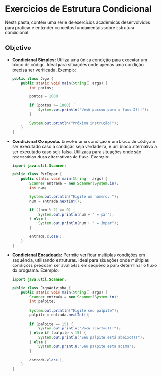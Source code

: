 # Exercícios de Estrutura Condicional

Nesta pasta, contém uma série de exercícios acadêmicos desenvolvidos para praticar e entender conceitos fundamentais sobre estrutura condicional.

## Objetivo

- **Condicional Simples:** Utiliza uma única condição para executar um bloco de código. Ideal para situações onde apenas uma condição precisa ser verificada. Exemplo:

    ```java
    public class Jogo {
        public static void main(String[] args) {
            int pontos;

            pontos = 1000;

            if (pontos >= 1000) {
                System.out.println("Você passou para a fase 2!!!");
            }

            System.out.println("Próxima instrução!");
        }
    }
    ```

- **Condicional Composta:** Envolve uma condição e um bloco de código a ser executado caso a condição seja verdadeira, e um bloco alternativo a ser executado caso seja falsa. Utilizada para situações onde são necessárias duas alternativas de fluxo. Exemplo:

    ```java
    import java.util.Scanner;
    
    public class ParImpar {
        public static void main(String[] args) {
            Scanner entrada = new Scanner(System.in);
            int num;

            System.out.println("Digite um número: ");
            num = entrada.nextInt();

            if ((num % 2) == 0) {
                System.out.println(num + " = par");
            } else {
                System.out.println(num + " = ímpar");
            }

            entrada.close();
        }
    }
    ```

- **Condicional Encadeada:** Permite verificar múltiplas condições em sequência, utilizando estruturas. Ideal para situações onde múltiplas condições precisam ser avaliadas em sequência para determinar o fluxo do programa. Exemplo:

    ```java
    import java.util.Scanner;

    public class JogoAdivinha {
        public static void main(String[] args) {
            Scanner entrada = new Scanner(System.in);
            int palpite;
            
            System.out.println("Digite seu palpite");
            palpite = entrada.nextInt();
            
            if (palpite == 15) {
                System.out.println("Você acertou!!!");
            } else if (palpite < 15) {
                System.out.println("Seu palpite está abaixo!!!");
            } else {
                System.out.println("Seu palpite está acima");
            }
            
            entrada.close();
        }
    }
    ```
